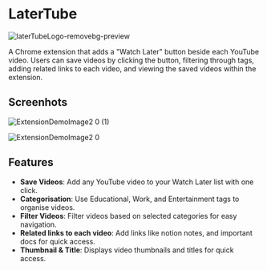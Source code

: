 # LaterTube 
![laterTubeLogo-removebg-preview](https://github.com/user-attachments/assets/7e08e1d5-9f17-48bf-b229-c47a38896a83)

A Chrome extension that adds a "Watch Later" button beside each YouTube video. Users can save videos by clicking the button, filtering through tags, adding related links to each video, and viewing the saved videos within the extension.

## Screenhots
![ExtensionDemoImage2 0 (1)](https://github.com/user-attachments/assets/dafea849-f2d7-4880-bfd0-d9f4d75e8ffd)

![ExtensionDemoImage2 0](https://github.com/user-attachments/assets/4fd2fff8-ca14-4f9b-a770-f4032eb4aa53)

## Features
- **Save Videos**: Add any YouTube video to your Watch Later list with one click.
- **Categorisation**: Use Educational, Work, and Entertainment tags to organise videos.
- **Filter Videos**: Filter videos based on selected categories for easy navigation.
- **Related links to each video**: Add links like notion notes, and important docs for quick access.
- **Thumbnail & Title**: Displays video thumbnails and titles for quick access.



